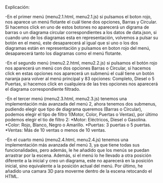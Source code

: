 Explicación:

-En el primer menú (menu2.1.html, menu2.1.js) si pulsamos el boton rojo, nos aparece un menú flotante el cuál tiene dos opciones, Barras y Circular. Si hacemos click en uno de estos botones no aparecerá un digrama de barras o un diagrama circular correspondientes a los datos de data.json, si cuando uno de los diagramas esta en representación, volvemos a pulsar su botón en el menú, este desaparecerá al igual que si uno o los dos diagramas están en representación y pulsamos en boton rojo del menú, desaparecerá tanto los diagramas como el menú flotante.

-En el segundo menú (menu2.2.html, menu2.2.js) si pulsamos el botón rojo nos aparecerá un menú con dos opciones Barras o Circular, si hacemos click en estas opciones nos aparecerá un submenú el cuál tiene un botón naranja para volver al menú principal y 83 opciones: Completo, Diesel o 5 Puertas, si hacemos click en cualquiera de las tres opciones nos aparecerá el diagrama correspondiente filtrado.

-En el tercer menú (menu2.3.html, menu2.3.js) tenemos una implementación más avanzada del menú 2, ahora tenemos dos submenus, pudiendo elegir que tipo de diagrama queremos (Barras o Circular), podemos elegir el tipo de filtro 1(Motor, Color, Puertas o Ventas), por último podemos elegir el tio de filtro 2: *Motor: Eléctricos, Diesel o Gasolina. *Color: Rojo, Blanco, Negro o Amarillo. *Puertas: 3 puertas o 5 puertas. *Ventas: Más de 10 ventas o menos de 10 ventas.

-En el cuarto menú (menu2.4.html, menu2.4.js) tenemos una implementación más avanzada del menú 3, ya que tiene todas sus funcionalidades, pero además, le he añadido que los menús se puedan arrastrar por la escena. Además, si el menú lo he llevado a otra posición diferente a la inicial y creo un diagrama, este no aparecerá en la posición inicial, sino equivalente a la posición actual del menú. Por último, he añadido una camara 3D para moverme dentro de la escena retocando el HTML.